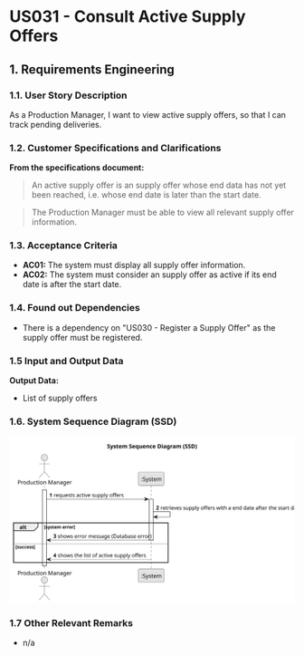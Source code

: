 # US031 - Consult Active Supply Offers

## 1. Requirements Engineering

### 1.1. User Story Description

As a Production Manager, I want to view active supply offers, so that I can track pending deliveries.

### 1.2. Customer Specifications and Clarifications

**From the specifications document:**

>   An active supply offer is an supply offer whose end data has not yet been reached, i.e. whose end date is later than the start date.

>   The Production Manager must be able to view all relevant supply offer information.

### 1.3. Acceptance Criteria

* **AC01:** The system must display all supply offer information.
* **AC02:** The system must consider an supply offer as active if its end date is after the start date.

### 1.4. Found out Dependencies

* There is a dependency on "US030 - Register a Supply Offer"  as the supply offer must be registered.

### 1.5 Input and Output Data

**Output Data:**

* List of supply offers

### 1.6. System Sequence Diagram (SSD)

![System Sequence Diagram](svg/us031-system-sequence-diagram.svg)

### 1.7 Other Relevant Remarks

* n/a